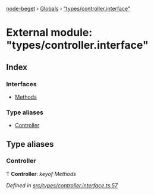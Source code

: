 [node-beget](../README.md) › [Globals](../globals.md) › ["types/controller.interface"](_types_controller_interface_.md)

# External module: "types/controller.interface"

## Index

### Interfaces

* [Methods](../interfaces/_types_controller_interface_.methods.md)

### Type aliases

* [Controller](_types_controller_interface_.md#controller)

## Type aliases

###  Controller

Ƭ **Controller**: *keyof Methods*

*Defined in [src/types/controller.interface.ts:57](https://github.com/olehcambel/node-beget/blob/2b6a521/src/types/controller.interface.ts#L57)*
